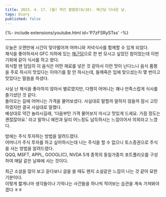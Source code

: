 ```yaml
---
title: 2023. 4. 17. (월) 약간 쌀쌀함(8/16). 채근담 다녀온 날.
tags: Diary
published: false
---
```


<!--more-->

{%- include extensions/youtube.html id='P7zFSRySTss' -%}

---

오늘은 오랜만에 시간이 맞아떨어져 어머니와 저녁식사를 함께할 수 있게 되었다. \
채식을 좋아하셔서 GFC 지하에 있는 [채근담](https://naver.me/GBflD6p9)으로 한 번 모시고 싶었던 참이었는데 이번 기회에 같이 식사를 하고 왔다. \
외식할 땐 덤덤히 이 음식은 어떤 재료를 넣은 것 같아서 이런 맛이 난다느니 음식 품평을 주로 하시지 맛있다는 이야기를 잘 안 하시는데, 들깨죽은 입에 맞으셨는지 몇 번이고 맛있다는 말씀을 하셨다.

사실 난 채식을 좋아하지 않아서 별로였지만, 다행히 어머니는 꽤나 만족스럽게 식사를 즐기셨던 것 같다. \
돌아오는 길에 어머니는 가격을 물어보셨다. 사실대로 말할까 말하지 않을까 잠시 고민하였지만 결국 사실대로 말했다. \
예상대로 약간 놀라시길래, '다음부턴 가격 물어보지 마시고 맛있게 드세요. 가끔 정도는 괜찮잖아요.' 라고 말하니 예전과 달리 어느정도 납득하시는 느낌이어서 의외라고 느꼈다.

밤에는 주식 투자하는 방법을 알려드렸다. \
어머니가 주식 투자를 하고 싶어하시는데 나는 주식을 할 수 없으니 토스증권으로 주식을 사는 방법을 알려드렸다. \
QQQ, MSFT, APPL, GOOGL(C), NVDA 5개 종목의 동일가중치 포트폴리오를 구성하여 매달 같은 날짜에 사는 것이다.

최근 소설을 많이 보고 듣다보니 글을 쓸 때도 왠지 소설같은 느낌이 나는 것 같아 묘한 기분이다. \
이렇게 짧게나마 생각들이나 기억나는 사건들을 하나씩 적어보는 습관을 계속 가져봐야겠다 ㅎㅎ